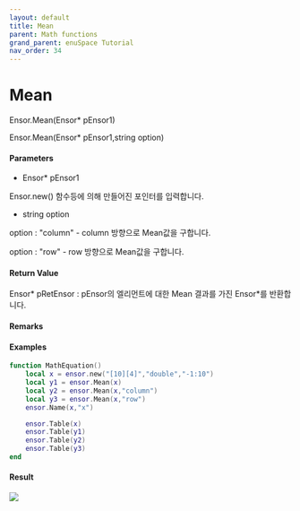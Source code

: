```yaml
---
layout: default
title: Mean
parent: Math functions
grand_parent: enuSpace Tutorial
nav_order: 34
---
```


# Mean

Ensor.Mean\(Ensor\* pEnsor1\)

Ensor.Mean\(Ensor\* pEnsor1,string option\)

#### Parameters

* Ensor\* pEnsor1

Ensor.new\(\) 함수등에 의해 만들어진 포인터를 입력합니다.

* string option

option : "column" - column 방향으로 Mean값을 구합니다.

option : "row" - row 방향으로 Mean값을 구합니다.

#### Return Value

Ensor\* pRetEnsor : pEnsor의 엘리먼트에 대한 Mean 결과를 가진 Ensor\*를 반환합니다.

#### Remarks



#### Examples

```lua
function MathEquation()
	local x = ensor.new("[10][4]","double","-1:10")    
	local y1 = ensor.Mean(x)
	local y2 = ensor.Mean(x,"column")
	local y3 = ensor.Mean(x,"row")
	ensor.Name(x,"x")

	ensor.Table(x)
	ensor.Table(y1)
	ensor.Table(y2)
	ensor.Table(y3)
end
```

#### Result

![](/MathAPI/MeanResult.png)

